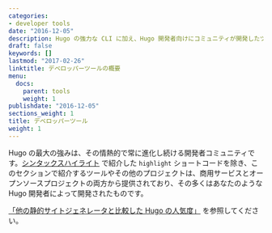 ```yaml
---
categories:
- developer tools
date: "2016-12-05"
description: Hugo の強力な CLI に加え、Hugo 開発者向けにコミュニティが開発したツールチェーンが多数存在します。
draft: false
keywords: []
lastmod: "2017-02-26"
linktitle: デベロッパーツールの概要
menu:
  docs:
    parent: tools
    weight: 1
publishdate: "2016-12-05"
sections_weight: 1
title: デベロッパーツール
weight: 1
---
```


Hugo の最大の強みは、その情熱的で常に進化し続ける開発者コミュニティです。[シンタックスハイライト][syntax] で紹介した `highlight` ショートコードを除き、このセクションで紹介するツールやその他のプロジェクトは、商用サービスとオープンソースプロジェクトの両方から提供されており、その多くはあなたのような Hugo 開発者によって開発されたものです。

[「他の静的サイトジェネレータと比較した Hugo の人気度」][staticgen] を参照してください。

[staticgen]: https://staticgen.com
[syntax]: /tools/syntax-highlighting/
